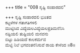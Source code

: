 +++
title = "008 ಸೃಷ್ಟಿ ಸಂಹಾರದಲಿ"

+++
ಸೃಷ್ಟಿ ಸಂಹಾರದಲಿ ಭೂತದ  
ಕಟ್ಟಳೆಗಳ ಗತಾಗತಿಗಳಲಿ   
ಮುಟ್ಟಿಸಿದ ವಿದ್ಯೆಯಲವಿದ್ಯೆಯಲಪ್ರತಿಮನೆನಿಸಿ   
ನಷ್ಟಿಯಲಿ ತುಷ್ಟಿಯಲಿ ಮನವನು   
ಬಿಟ್ಟು ಹಿಡಿಯದೆ ಕಾಲಕರ್ಮವ   
ಮೆಟ್ಟಿ ನಿಲೆ ಭಗವಂತನೆನಿಸುವೆ ರಾಯ ಕೇಳೆಂದ   ॥8॥